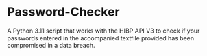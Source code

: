 # Password-Checker
A Python 3.11 script that works with the HIBP API V3 to check if your passwords entered in the accompanied textfile provided has been compromised in a data breach.
